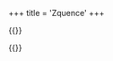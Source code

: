 +++
title = 'Zquence'
+++

{{<rawhtml>}}
<!-- HTML Meta Tags -->
<title>Zquence | Toolkist</title>
<meta name="description" content="Zeepkist Music Sequencer">

<!-- Facebook Meta Tags -->
<meta property="og:url" content="https://toolkist.netlify.app/zquence">
<meta property="og:type" content="website">
<meta property="og:title" content="Zquence | Toolkist">
<meta property="og:description" content="Zeepkist Music Sequencer">
<meta property="og:image" content="/img/zquence_banner.png">
<meta name="theme-color" content="#C644D6">

<!-- Twitter Meta Tags -->
<meta name="twitter:card" content="summary_large_image">
<meta property="twitter:domain" content="toolkist.netlify.app">
<meta property="twitter:url" content="https://toolkist.netlify.app/zquence">
<meta name="twitter:title" content="Zquence | Toolkist">
<meta name="twitter:description" content="Zeepkist Music Sequencer">
<meta name="twitter:image" content="/img/zquence_banner.png">



<script type="module">
        import { Soundfont, getSoundfontNames } from "https://unpkg.com/smplr/dist/index.mjs"; // needs to be a url
        import { toolkist } from "/toolkist/toolkist.js";
        console.log(getSoundfontNames());
        const context = new AudioContext(); // create the audio context

        const piano = new Soundfont(context, { instrument: "electric_grand_piano", decayTime: 0.1  });
        const flute = new Soundfont(context, {instrument: "flute"});
        const trumpet = new Soundfont(context, {instrument: "muted_trumpet"});
        const kazoo = new Soundfont(context, {instrument: "oboe"});
        const blarghl = new Soundfont(context, {instrument: "choir_aahs"});

        class StepSequencer {
            constructor() {
                this.tracks = [];
                this.selectedTrack = -1;
                this.bars = 1;
                this.notesPerBar = 4;
                this.cells = [];
                this.keyboardKeys = [
                    { name: "B3", note: 24 }, { name: "A3#", note: 23 }, { name: "A3", note: 22 }, { name: "G3#", note: 21 },
                    { name: "G3", note: 20 }, { name: "F3#", note: 19 }, { name: "F3", note: 18 }, { name: "E3", note: 17 },
                    { name: "D3#", note: 16 }, { name: "D3", note: 15 }, { name: "C3#", note: 14 }, { name: "C3", note: 13 },
                    { name: "B2", note: 12 }, { name: "A2#", note: 11 }, { name: "A2", note: 10 }, { name: "G2#", note: 9 },
                    { name: "G2", note: 8 }, { name: "F2#", note: 7 }, { name: "F2", note: 6 }, { name: "E2", note: 5 },
                    { name: "D2#", note: 4 }, { name: "D2", note: 3 }, { name: "C2#", note: 2 }, { name: "C2", note: 1 }
                ];
                this.isPlaying = false; // To keep track of playback state
                this.currentStep = 0; // To track the current step being played
                this.intervalId = null; // To store the interval ID for playback

                this.initialize();
            }

            initialize() {
                $('#play-button').on('click', () => this.play());
                $('#pause-button').on('click', () => this.pause());
                $('#add-bar-button').on('click', () => this.addBar());
                $('#remove-bar-button').on('click', () => this.removeBar());

                $('#add-piano-button').on('click', () => this.addInstrumentTrack('Piano'));
                $('#add-trumpet-button').on('click', () => this.addInstrumentTrack('Trumpet'));
                $('#add-flute-button').on('click', () => this.addInstrumentTrack('Flute'));
                $('#add-kazoo-button').on('click', () => this.addInstrumentTrack('Kazoo'));
                $('#add-blarghl-button').on('click', () => this.addInstrumentTrack('Blarghl'));

                $('#notesPerBarSelection').on('change', () => this.setNotesPerBar($('#notesPerBarSelection').val()));

                $('#save-button').on('click', () => this.save());
                $('#load-button').on('click', () => $('#load-file').click());
                $('#load-file').on('change', (event) => this.load(event));
                $('#export-button').on('click', () => this.exportToZeeplevel());
            }

            setNotesPerBar(amount) {
                this.notesPerBar = amount;
                this.updateTracks();
            }

            createBar() {
                let bar = [];
                for (let i = 0; i < 32; i++) {
                    bar[i] = [];
                }
                return bar;
            }

            addInstrumentTrack(instrumentType) {
                const trackIndex = this.tracks.length;

                const listItem = $('<div>').addClass('sq_tracklist_entry').on('click', () => this.selectTrack(trackIndex));
                const icon = $('<img>').addClass('sq_tracklist_entry_image').attr({src: "/" + instrumentType.toLowerCase() + ".png"}).on('click', (e) => {
                    e.stopPropagation();
                    this.showInstrumentPicker(trackIndex);
                });
                const name = $("<span>").addClass('sq_tracklist_entry_name').text(instrumentType.toUpperCase());
                const remove = $("<div>").addClass('sq_tracklist_entry_closeButton').text("X").on('click', (e) => { 
                    e.stopPropagation(); 
                    this.removeTrack(trackIndex); 
                });
                const mute = $("<div>").addClass('sq_tracklist_entry_muteButton').html($('<img>').attr({src: '/volume.png'})).on('click', (e) => {
                    e.stopPropagation();
                    this.toggleMuteTrack(trackIndex);
                });
                listItem.append(icon, name, mute, remove);

                $('#track-list').append(listItem);

                const track = {
                    instrument: instrumentType,
                    element: listItem,
                    bars: [],
                    muted: false
                };

                for (let i = 0; i < this.bars; i++) {
                    track.bars.push(this.createBar());
                }
                this.tracks.push(track);

                this.selectTrack(trackIndex);
            }

            toggleMuteTrack(index) {
                if (index >= 0 && index < this.tracks.length) 
                {
                    this.tracks[index].muted = !this.tracks[index].muted;
                    if(!this.tracks[index].muted)
                    {
                        this.tracks[index].element.find('.sq_tracklist_entry_muteButton').html($('<img>').attr({src: '/volume.png'}));
                    }
                    else
                    {
                        this.tracks[index].element.find('.sq_tracklist_entry_muteButton').html($('<img>').attr({src: '/mute.png'}));
                    }                   
                }
            }

            showInstrumentPicker(trackIndex) {
                // Create and show an overlay with instrument options
                const overlay = $('<div>').addClass('instrument-picker-overlay');
                const instrumentList = ['Piano', 'Trumpet', 'Flute', 'Kazoo', 'Blarghl']; // Add your instrument options here

                instrumentList.forEach(instrument => {
                    const instrumentOption = $('<div>').addClass('instrument-option').text(instrument).on('click', () => {
                        this.changeInstrument(trackIndex, instrument);
                        overlay.remove();
                    });
                    overlay.append(instrumentOption);
                });

                $('body').append(overlay);

                // Close the overlay when clicking outside of it
                overlay.on('click', (e) => {
                    if (e.target === overlay[0]) {
                        overlay.remove();
                    }
                });
            }

            changeInstrument(trackIndex, newInstrument) {
                if (trackIndex >= 0 && trackIndex < this.tracks.length) {
                    const track = this.tracks[trackIndex];
                    track.instrument = newInstrument;
                    track.element.find('.sq_tracklist_entry_image').attr({ src: "/" + newInstrument.toLowerCase() + ".png" });
                    track.element.find('.sq_tracklist_entry_name').text(newInstrument.toUpperCase());

                    // Check if the element has the 'active' class
                    if (track.element.hasClass('active')) {
                        this.selectTrack(trackIndex);
                    }
                }
            }

            removeTrack(index) {
                if (index >= 0 && index < this.tracks.length) {
                    // Check if the track has any notes
                    let trackHasNotes = false;
                    const track = this.tracks[index];
                    for (let bar of track.bars) {
                        for (let column of bar) {
                            if (column.length > 0) {
                                trackHasNotes = true;
                                break;
                            }
                        }
                        if (trackHasNotes) break;
                    }

                    // If track has notes, show a confirmation message
                    if (trackHasNotes) {
                        const confirmDelete = window.confirm("This track contains notes. Are you sure you want to delete it?");
                        if (!confirmDelete) return;
                    }

                    // Proceed with removing the track
                    track.element.remove();
                    this.tracks.splice(index, 1);
                    
                    // Update the indices for the remaining tracks
                    this.tracks.forEach((track, i) => {
                        track.element.off('click').on('click', () => this.selectTrack(i));
                        track.element.find('.sq_tracklist_entry_closeButton').off('click').on('click', (e) => {
                            e.stopPropagation();
                            this.removeTrack(i);
                        });
                    });

                    if (this.selectedTrack === index) {
                        this.selectedTrack = -1;
                    } else if (this.selectedTrack > index) {
                        this.selectedTrack--;
                    }

                    this.updateTracks();
                }
            }


            addBar() {
                this.bars++;
                for (let i = 0; i < this.tracks.length; i++) {
                    if (this.tracks[i].bars.length < this.bars) {
                        this.tracks[i].bars.push(this.createBar());
                    }
                }
                this.updateTracks();
            }

            removeBar() {
                if (this.bars <= 1) {
                    return;
                }

                let barContainsNotes = false;

                for (let i = 0; i < this.tracks.length; i++) {
                    let lastBarIndex = this.bars - 1;
                    if (this.tracks[i].bars.length > lastBarIndex) {
                        for (let c = 0; c < 32; c++) {
                            if (this.tracks[i].bars[lastBarIndex][c].length > 0) {
                                barContainsNotes = true;
                                break;
                            }
                        }
                    }
                    if (barContainsNotes) {
                        break;
                    }
                }

                let removeBar = true;

                if (barContainsNotes) {
                    removeBar = window.confirm("There are bars containing notes, are you sure you want to continue?");
                }

                if (removeBar) {
                    for (let i = 0; i < this.tracks.length; i++) {
                        if (this.tracks[i].bars.length > 0) {
                            this.tracks[i].bars.pop();
                        }
                    }
                    this.bars--;
                }
                this.updateTracks();
            }

            selectTrack(index) {
                if (this.selectedTrack !== -1) {
                    this.tracks[this.selectedTrack].element.removeClass('active');
                }

                this.selectedTrack = index;
                this.tracks[this.selectedTrack].element.addClass('active');
                this.updateTracks();
            }

            setTrackNote(trackIndex, bar, column, note) {
                let noteIndex = this.tracks[trackIndex].bars[bar][column].indexOf(note);

                if (noteIndex !== -1) {
                    this.tracks[trackIndex].bars[bar][column].splice(noteIndex, 1);
                } else {
                    this.tracks[trackIndex].bars[bar][column].push(note);
                }

                this.updateCell(trackIndex, bar, column, note);
            }

            updateCell(trackIndex, bar, column, note) {
                const cell = this.cells[trackIndex][bar][column][note];
                if (!cell) return;

                if (this.tracks[trackIndex].bars[bar][column].includes(note)) {
                    cell.removeClass('inactive').addClass('active');
                    this.playSound(this.tracks[trackIndex].instrument, note + 1);
                } else {
                    cell.removeClass('active').addClass('inactive');
                }
            }

            createKeyboard(instrument) {
                const keyboard = $('<div>').addClass('keyboard');
                
                for(let i = 0; i < 24; i++) {
                    const keyboardKey = $('<div>').addClass("keyboardKey").text(this.keyboardKeys[i].name);
                    if(this.keyboardKeys[i].name.includes("#")) {
                        keyboardKey.css({backgroundColor: 'black', color: 'white'});
                    } else {
                        keyboardKey.css({backgroundColor: 'white', color: 'black'});
                    }

                    keyboardKey.on('click', () => {
                        this.playSound(instrument, this.keyboardKeys[i].note)
                    })
                    keyboard.append(keyboardKey);                    
                }

                return keyboard;
            }

            playSound(instrument, note) {
                context.resume(); // enable audio context after a user interaction
                const now = context.currentTime;

                switch(instrument) {
                    case "Piano":
                        piano.start({ note: (note + 35), time: now, duration: 0.5 });
                        break;
                    case "Trumpet":
                        trumpet.start({ note: (note + 35), time: now, duration: 0.5 });
                        break;
                    case "Flute":
                        flute.start({ note: (note + 35), time: now, duration: 0.5 });
                        break;
                    case "Kazoo":
                        kazoo.start({ note: (note + 35), time: now, duration: 0.5 });
                        break;
                    case "Blarghl":
                        blarghl.start({ note: (note + 35), time: now, duration: 0.5 });
                        break;
                }
            }

            updateTracks() {
                $('#sequencer').html(""); // Clear the existing content
                if (this.selectedTrack !== -1) {
                    $('#sequencer').append(this.createKeyboard(this.tracks[this.selectedTrack].instrument));
                }
                const trackView = $('<div>').addClass('trackView');
                $('#sequencer').append(trackView);

                this.cells = [];

                if (this.selectedTrack !== -1) {
                    const openedTrack = this.tracks[this.selectedTrack];

                    const table = $('<table>');
                    for (let n = 23; n >= 0; n--) {
                        const row = $('<tr>');
                        for (let b = 0; b < this.bars; b++) {
                            const iterationStep = 32 / this.notesPerBar;
                            for (let c = 0; c < 32; c += iterationStep) {
                                const cell = $('<td>')
                                    .addClass(openedTrack.bars[b][c].includes(n) ? 'active' : 'inactive')
                                    .on('click', () => this.setTrackNote(this.selectedTrack, b, c, n));

                                if ((c / iterationStep) % this.notesPerBar === this.notesPerBar - 1) {
                                    cell.css('border-right', '2px solid #888');
                                }

                                if (!this.cells[this.selectedTrack]) {
                                    this.cells[this.selectedTrack] = [];
                                }
                                if (!this.cells[this.selectedTrack][b]) {
                                    this.cells[this.selectedTrack][b] = [];
                                }
                                if (!this.cells[this.selectedTrack][b][c]) {
                                    this.cells[this.selectedTrack][b][c] = [];
                                }
                                this.cells[this.selectedTrack][b][c][n] = cell;

                                row.append(cell);
                            }
                        }
                        table.append(row);
                    }
                    trackView.append(table);
                }
            }

            play() {
                if (this.isPlaying) return; // Prevent multiple play triggers

                this.isPlaying = true;
                this.currentStep = 0;

                // Calculate the interval based on BPM and notes per bar
                const bpm = parseInt($('#bpm-input').val()) || 120;
                const notesPerBar = this.notesPerBar;
                const intervalDuration = (60 / bpm) / (notesPerBar / 4) * 1000; // milliseconds

                this.intervalId = setInterval(() => {
                    this.playCurrentStep();
                    this.currentStep++;

                    if (this.currentStep >= this.bars * this.notesPerBar) {
                        this.currentStep = 0; // Loop back to the start
                    }
                }, intervalDuration);
            }

            playCurrentStep() {
                const step = this.currentStep;
                const barIndex = Math.floor(step / this.notesPerBar);
                const columnIndex = (step % this.notesPerBar) * (32 / this.notesPerBar);

                for (let track of this.tracks) {
                    if(!track.muted)
                    {
                        if (track.bars[barIndex] && track.bars[barIndex][columnIndex]) {
                            for (let note of track.bars[barIndex][columnIndex]) {
                                this.playSound(track.instrument, note + 1);
                            }
                        }
                    }
                }
            }

            pause() {
                this.isPlaying = false;
                clearInterval(this.intervalId);
            }

            exportData() {
                return {
                    bpm: parseInt($('#bpm-input').val()) || 120,
                    bars: this.bars,
                    notesPerBar: this.notesPerBar,
                    tracks: this.tracks.map(track => ({
                        instrument: track.instrument,
                        bars: track.bars
                    }))
                };
            }

            save() {
                const data = this.exportData();
                const blob = new Blob([JSON.stringify(data)], { type: 'application/json' });
                const url = URL.createObjectURL(blob);
                const a = document.createElement('a');
                a.href = url;

                let exportFileName = $('#exportName').val();
                if(exportFileName.trim() == "")
                {
                    exportFileName = "zquenceData.json";
                }
                else
                {
                    exportFileName += ".json";
                }

                a.download = exportFileName;
                a.click();
                URL.revokeObjectURL(url);
            }

            load(event) {
                const file = event.target.files[0];
                if (!file) return;
                
                const reader = new FileReader();
                reader.onload = (e) => {
                    const data = JSON.parse(e.target.result);
                    this.bars = data.bars;
                    this.notesPerBar = data.notesPerBar;
                    $('#bpm-input').val(data.bpm);
                    
                    this.tracks = data.tracks.map((track, index) => {

                            const listItem = $('<div>').addClass('sq_tracklist_entry').on('click', () => this.selectTrack(index));
                            const icon = $('<img>').addClass('sq_tracklist_entry_image').attr({src: "/" + track.instrument.toLowerCase() + ".png"}).on('click', (e) => {
                                e.stopPropagation();
                                this.showInstrumentPicker(index);
                            });
                            const name = $("<span>").addClass('sq_tracklist_entry_name').text(track.instrument.toUpperCase());
                            const remove = $("<div>").addClass('sq_tracklist_entry_closeButton').text("X").on('click', (e) => { 
                                e.stopPropagation(); 
                                this.removeTrack(index); 
                            });
                            const mute = $("<div>").addClass('sq_tracklist_entry_muteButton').html($('<img>').attr({src: '/volume.png'})).on('click', (e) => {
                                e.stopPropagation();
                                this.toggleMuteTrack(index);
                            });
                            listItem.append(icon, name, mute, remove); 

                        $('#track-list').append(listItem);
                        
                        return {
                            instrument: track.instrument,
                            element: listItem,
                            bars: track.bars
                        };
                    });

                    this.updateTracks();
                };
                reader.readAsText(file);
            }

            exportCircleZeeplevel()
            {
                //Get the trackData
                let trackData = this.exportData();

                //Get the target speed from the input
                let targetSpeedInKph = parseFloat($('#targetspeed-input').val());

                //Convert the target speed into meters per second
                let targetSpeedInMs = targetSpeedInKph / 3.6;

                //Calculate the time required for 1 bar (60s/min time 4/4 time signature = 240)
                let secondsPerBar = 240 / trackData.bpm;

                //Calculate the distance required for 1 bar
                let metersPerBar = secondsPerBar * targetSpeedInMs;

                //Calculate the circumference of the circle by multiplying the required meters per bar by the amount of bars.
                let circumference = metersPerBar * trackData.bars;

                //Calculate the radius
                let radius = circumference / (2 * Math.PI);

                //Calculate the total amount of sectors in the circle (1 sector is 1 note)
                let sectors = trackData.bars * trackData.notesPerBar;

                //Calculate the angle between sectors
                let sectorAngle = 360 / sectors;

                //Variable for storing noteblockInfo
                let noteBlockInfo = [];

                //Iterate through the tracks and calculate positions for each note
                trackData.tracks.forEach(track => {
                    //Go over the bars of this track
                    track.bars.forEach((bar, barIndex) => {
                        //Iterate over the amount of notes per bar.
                        for(let npb = 0; npb < trackData.notesPerBar; npb++)
                        {
                            //We are only interested in every nth column, depending on how many notes per bar.
                            let columnIndex = npb * (32 / trackData.notesPerBar);
                            let column = bar[columnIndex];
                            column.forEach(note => {
                                //The index of the note on the circle.
                                let sectorIndex = barIndex * trackData.notesPerBar + npb;
                                //The angle this note makes
                                let angle = sectorIndex * sectorAngle;
                                //Calculate the radians of the angle.
                                let radians = angle * (Math.PI / 180);
                                //Calculate the position of this note
                                let x = (radius - 2) * Math.cos(radians);
                                let y = (radius - 2) * Math.sin(radians);
                                //Store the info
                                noteBlockInfo.push({
                                    instrument : track.instrument,
                                    note: note,
                                    position: {x:x, y:y},
                                    rotation: radians * 57.2957795
                                });
                            });
                        }
                    });
                });

                //Create a zeeplevel
                let zeeplevel = new toolkist.game.Zeeplevel();

                //Go over all the noteblocks info
                noteBlockInfo.forEach(nb => {
                    //Create a block
                    let block = new toolkist.game.Block();
                    //Set required info
                    block.blockID = 2279;
                    block.options[0] = 1;
                    //Set the position
                    block.position.x = nb.position.x;
                    block.position.z = nb.position.y;
                    //Set the rotation
                    block.euler.y = -nb.rotation;
                    //Set the scale
                    block.scale.x = 0.25;
                    block.scale.z = 0.01;
                    block.scale.y = 1;

                    //Set the instrument data
                    block.options[8] = nb.note;
                    switch(nb.instrument)
                    {
                        case "Piano":  block.options[6] = 0; break;
                        case "Trumpet":  block.options[6] = 1; break;
                        case "Flute":  block.options[6] = 2; break;
                        case "Kazoo":  block.options[6] = 3; break;
                        case "Blarghl":  block.options[6] = 4; break;
                    }

                    //Add the block to the zeeplevel
                    zeeplevel.AddBlock(block);                    
                });

                //Inner circumference of 4 quarter walls
                let innerCircumferenceWall = 2 * Math.PI * 14.4;
                //Required scale
                let requiredWallScale = circumference / innerCircumferenceWall;

                //Add the border of the circle
                for(let i = 0; i < 4; i++)
                {
                    //Create a new block
                    let block = new toolkist.game.Block();

                    //Set required info
                    block.blockID = 377;
                    block.paints[0] = 350;
                    block.paints[1] = 350;
                    block.paints[2] = 350;
                    block.options[0] = 1;

                    //Set the scale
                    block.scale.x = requiredWallScale;
                    block.scale.z = requiredWallScale;
                    block.scale.y = 1;
                    //Calculate the position based on the scale. Scale of 1 means the center point is at 8,8
                    let positionFromOrigin = requiredWallScale * 8;
                    block.position.x = positionFromOrigin;
                    block.position.z = positionFromOrigin;
                    //Set the rotation based on the index
                    block.euler.y = i * 90;
                    //Flip positions based on the index
                    switch(i)
                    {
                        case 1: 
                            block.position.z *= -1;
                            break;
                        case 2: 
                            block.position.x *= -1;
                            block.position.z *= -1;
                            break;
                        case 3: 
                            block.position.x *= -1;
                            break;
                    }
                    
                    //Add the block to the level.
                    zeeplevel.AddBlock(block);
                }   

                //Create the omni booster
                let omni = new toolkist.game.Block();
                omni.blockID = 1545;
                omni.scale.x = requiredWallScale * 2 * (1 / 0.9);
                omni.scale.y = 1;
                omni.scale.z = requiredWallScale * 2 * (1 / 0.9);
                omni.position.y = -1.6;
                omni.options[9] = targetSpeedInKph;
                omni.options[7] = 5;
                zeeplevel.AddBlock(omni);

                //Create the base plate
                let basePlate = new toolkist.game.Block();
                basePlate.blockID = 1303;
                basePlate.scale.x = requiredWallScale * 2;
                basePlate.scale.z = requiredWallScale * 2;
                basePlate.scale.y = 0.001;
                basePlate.position.y = -4;
                basePlate.paints[0] = 350;
                zeeplevel.AddBlock(basePlate);

                console.log(zeeplevel.ToCSV());      
                
                let exportFileName = $('#exportName').val();
                if(exportFileName.trim() == "")
                {
                    exportFileName = "zquence.zeeplevel";
                }
                else
                {
                    exportFileName += ".zeeplevel";
                }

                toolkist.fs.DirectDownload(exportFileName, zeeplevel.ToCSV());
            }

            exportLineZeeplevel()
            {
                //Get the trackData
                let trackData = this.exportData();

                //Get the target speed from the input
                let targetSpeedInKph = parseFloat($('#targetspeed-input').val());

                //Convert the target speed into meters per second
                let targetSpeedInMs = targetSpeedInKph / 3.6;

                //Calculate the time required for 1 bar (60s/min time 4/4 time signature = 240)
                let secondsPerBar = 240 / trackData.bpm;

                //Calculate the distance required for 1 bar
                let metersPerBar = secondsPerBar * targetSpeedInMs;

                //Calculate the distance required for each note
                let metersPerNote = metersPerBar / trackData.notesPerBar;

                //Variable for storing noteblockInfo
                let noteBlockInfo = [];

                //Iterate through the tracks and calculate positions for each note
                trackData.tracks.forEach(track => {
                    //Go over the bars of this track
                    track.bars.forEach((bar, barIndex) => {
                        //Iterate over the amount of notes per bar.
                        for(let npb = 0; npb < trackData.notesPerBar; npb++)
                        {
                            //We are only interested in every nth column, depending on how many notes per bar.
                            let columnIndex = npb * (32 / trackData.notesPerBar);
                            let column = bar[columnIndex];
                            column.forEach(note => {
                                
                                //The index of the note on the circle.
                                let noteIndex = barIndex * trackData.notesPerBar + npb;

                                //Calculate the position of this note.
                                let z = noteIndex * metersPerNote;
                                
                                //Store the info
                                noteBlockInfo.push({
                                    instrument : track.instrument,
                                    note: note,
                                    position: z
                                });
                            });
                        }
                    });
                });

                let zeeplevel = new toolkist.game.Zeeplevel();
                
                noteBlockInfo.forEach((nb) => 
                {
                    let block = new toolkist.game.Block();
                    block.blockID = 2279;
                    block.scale.x = 1
                    block.scale.y = 1;
                    block.scale.z = 0.01;
                    block.position.z = nb.position;
                    block.options[0] = 1;
                    switch(nb.instrument)
                    {
                        case "Piano":  block.options[6] = 0; break;
                        case "Trumpet":  block.options[6] = 1; break;
                        case "Flute":  block.options[6] = 2; break;
                        case "Kazoo":  block.options[6] = 3; break;
                        case "Blarghl":  block.options[6] = 4; break;
                    }
                   
                    block.options[8] = nb.note;
                    zeeplevel.AddBlock(block);
                });     
                
                let totalDistance = metersPerBar * trackData.bars;

                let booster = new toolkist.game.Block();
                booster.blockID = 69;
                booster.scale.x = 1;
                booster.scale.y = 1;
                booster.scale.z = totalDistance / 16;
                booster.position.z = totalDistance / 2;
                booster.options[0] = 1;
                booster.options[1] = 1;
                booster.options[2] = 1;                
                booster.options[7] = 5;
                booster.options[9] = targetSpeedInKph;
                booster.paints[1] = 5;
                booster.paints[2] = 24;
                booster.paints[3] = 30;
                booster.paints[4] = 24;
                booster.paints[5] = 30;
                zeeplevel.AddBlock(booster);

                console.log(zeeplevel.ToCSV());    
                
                let exportFileName = $('#exportName').val();
                if(exportFileName.trim() == "")
                {
                    exportFileName = "zquence.zeeplevel";
                }
                else
                {
                    exportFileName += ".zeeplevel";
                }

                toolkist.fs.DirectDownload(exportFileName, zeeplevel.ToCSV());
            }
                
            exportRoadZeeplevel()
            {
                //Get the trackData
                let trackData = this.exportData();

                //Get the target speed from the input
                let targetSpeedInKph = parseFloat($('#targetspeed-input').val());

                //Convert the target speed into meters per second
                let targetSpeedInMs = targetSpeedInKph / 3.6;

                //Calculate the time required for 1 bar (60s/min time 4/4 time signature = 240)
                let secondsPerBar = 240 / trackData.bpm;

                //Calculate the distance required for 1 bar
                let metersPerBar = secondsPerBar * targetSpeedInMs;

                //Calculate the distance required for each note
                let metersPerNote = metersPerBar / trackData.notesPerBar;

                //Variable for storing noteblockInfo
                let noteBlockInfo = [];

                //Iterate through the tracks and calculate positions for each note
                trackData.tracks.forEach(track => {
                        //Go over the bars of this track
                        track.bars.forEach((bar, barIndex) => {
                            //Iterate over the amount of notes per bar.
                            for(let npb = 0; npb < trackData.notesPerBar; npb++)
                            {
                                //We are only interested in every nth column, depending on how many notes per bar.
                                let columnIndex = npb * (32 / trackData.notesPerBar);
                                let column = bar[columnIndex];
                                column.forEach(note => {
                                    
                                    //The index of the note on the circle.
                                    let noteIndex = barIndex * trackData.notesPerBar + npb;

                                    //Calculate the position of this note.
                                    let z = noteIndex * metersPerNote;
                                    
                                    //Store the info
                                    noteBlockInfo.push({
                                        instrument : track.instrument,
                                        note: note,
                                        position: z + 0.5 * metersPerNote
                                    });
                                });
                            }
                        });
                });

                let zeeplevel = new toolkist.game.Zeeplevel();
                
                noteBlockInfo.forEach((nb) => 
                {
                    let block = new toolkist.game.Block();
                    block.blockID = 2280;
                    block.scale.x = 1
                    block.scale.y = 1;
                    block.scale.z = metersPerNote / 16;
                    block.position.z = nb.position;
                    block.options[0] = 1;
                    block.paints[1] = 3;
                    block.paints[2] = 156;
                    block.paints[3] = 24;
                    block.paints[4] = 30;
                    block.paints[5] = 24;
                    block.paints[6] = 30;

                    switch(nb.instrument)
                    {
                        case "Piano":  block.options[6] = 0; break;
                        case "Trumpet":  block.options[6] = 1; break;
                        case "Flute":  block.options[6] = 2; break;
                        case "Kazoo":  block.options[6] = 3; break;
                        case "Blarghl":  block.options[6] = 4; break;
                    }
                   
                    block.options[8] = nb.note;
                    zeeplevel.AddBlock(block);
                });     
                
                let totalDistance = metersPerBar * trackData.bars;

                let booster = new toolkist.game.Block();
                booster.blockID = 69;
                booster.scale.x = 1;
                booster.scale.y = 1;
                booster.scale.z = totalDistance / 16;
                booster.position.z = totalDistance / 2;
                booster.position.y = 0.001;
                booster.options[0] = 1;
                booster.options[1] = 1;
                booster.options[2] = 1;                
                booster.options[7] = 5;
                booster.options[9] = targetSpeedInKph;
                booster.paints[1] = 5;
                booster.paints[2] = 24;
                booster.paints[3] = 30;
                booster.paints[4] = 24;
                booster.paints[5] = 30;
                zeeplevel.AddBlock(booster);

                console.log(zeeplevel.ToCSV());    
                
                let exportFileName = $('#exportName').val();
                if(exportFileName.trim() == "")
                {
                    exportFileName = "zquence.zeeplevel";
                }
                else
                {
                    exportFileName += ".zeeplevel";
                }

                toolkist.fs.DirectDownload(exportFileName, zeeplevel.ToCSV());
            }

            exportToZeeplevel() 
            {
                let exportType = $("#exportType").val();               

                if(exportType == "circle"){
                    this.exportCircleZeeplevel();
                }
                else if(exportType == "line")
                {
                    this.exportLineZeeplevel();                    
                }
                else if(exportType == "road")
                {
                    this.exportRoadZeeplevel();                    
                }
            }
        }

        $(document).ready(() => {
            const sequencer = new StepSequencer();
        });
    </script>
{{</rawhtml>}}
